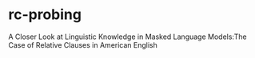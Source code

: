 # rc-probing
A Closer Look at Linguistic Knowledge in Masked Language Models:The Case of Relative Clauses in American English
